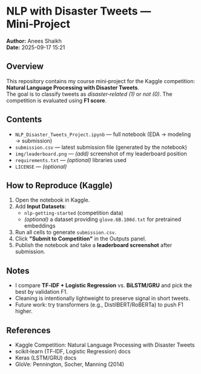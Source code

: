 # NLP with Disaster Tweets — Mini‑Project

**Author:** Anees Shaikh  
**Date:** 2025-09-17 15:21

## Overview
This repository contains my course mini‑project for the Kaggle competition: **Natural Language Processing with Disaster Tweets**.  
The goal is to classify tweets as *disaster‑related (1)* or *not (0)*. The competition is evaluated using **F1 score**.

## Contents
- `NLP_Disaster_Tweets_Project.ipynb` — full notebook (EDA → modeling → submission)
- `submission.csv` — latest submission file (generated by the notebook)
- `img/leaderboard.png` — *(add)* screenshot of my leaderboard position
- `requirements.txt` — *(optional)* libraries used
- `LICENSE` — *(optional)*

## How to Reproduce (Kaggle)
1. Open the notebook in Kaggle.
2. Add **Input Datasets**:
   - `nlp-getting-started` (competition data)
   - *(optional)* a dataset providing `glove.6B.100d.txt` for pretrained embeddings
3. Run all cells to generate `submission.csv`.
4. Click **"Submit to Competition"** in the Outputs panel.
5. Publish the notebook and take a **leaderboard screenshot** after submission.

## Notes
- I compare **TF‑IDF + Logistic Regression** vs. **BiLSTM/GRU** and pick the best by validation F1.
- Cleaning is intentionally lightweight to preserve signal in short tweets.
- Future work: try transformers (e.g., DistilBERT/RoBERTa) to push F1 higher.

## References
- Kaggle Competition: Natural Language Processing with Disaster Tweets
- scikit‑learn (TF‑IDF, Logistic Regression) docs
- Keras (LSTM/GRU) docs
- GloVe: Pennington, Socher, Manning (2014)
